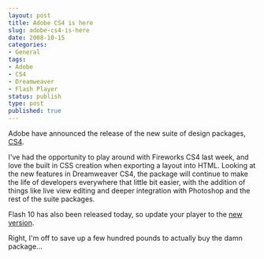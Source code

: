 ```yaml
---
layout: post
title: Adobe CS4 is here
slug: adobe-cs4-is-here
date: 2008-10-15
categories:
- General
tags:
- Adobe
- CS4
- Dreamweaver
- Flash Player
status: publish
type: post
published: true
---
```

<p>Adobe have announced the release of the new suite of design packages, <a title="View the CS4 features" href="http://www.adobe.com/products/creativesuite" target="_blank">CS4</a>.</p>
<p>I've had the opportunity to play around with Fireworks CS4 last week, and love the built in CSS creation when exporting a layout into HTML. Looking at the new features in Dreamweaver CS4, the package will continue to make the life of developers everywhere that little bit easier, with the addition of things like live view editing and deeper integration with Photoshop and the rest of the suite packages.</p>
<p>Flash 10 has also been released today, so update your player to the <a title="Flash Player 10" href="http://www.adobe.com/products/flashplayer" target="_blank">new version</a>.</p>
<p>Right, I'm off to save up a few hundred pounds to actually buy the damn package...</p>
